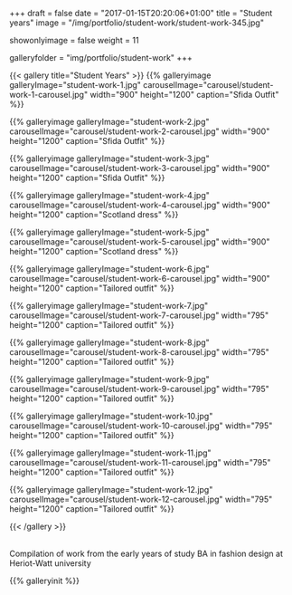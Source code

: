+++
draft = false
date = "2017-01-15T20:20:06+01:00"
title = "Student years"
image = "/img/portfolio/student-work/student-work-345.jpg"

showonlyimage = false
weight = 11

galleryfolder = "img/portfolio/student-work"
+++


<!--more-->

{{< gallery title="Student Years" >}}
  {{% galleryimage galleryImage="student-work-1.jpg" carouselImage="carousel/student-work-1-carousel.jpg" width="900" height="1200" caption="Sfida Outfit" %}}

  {{% galleryimage galleryImage="student-work-2.jpg" carouselImage="carousel/student-work-2-carousel.jpg" width="900" height="1200" caption="Sfida Outfit" %}}

  {{% galleryimage galleryImage="student-work-3.jpg" carouselImage="carousel/student-work-3-carousel.jpg" width="900" height="1200" caption="Sfida Outfit" %}}

  {{% galleryimage galleryImage="student-work-4.jpg" carouselImage="carousel/student-work-4-carousel.jpg" width="900" height="1200" caption="Scotland dress" %}}

  {{% galleryimage galleryImage="student-work-5.jpg" carouselImage="carousel/student-work-5-carousel.jpg" width="900" height="1200" caption="Scotland dress" %}}

  {{% galleryimage galleryImage="student-work-6.jpg" carouselImage="carousel/student-work-6-carousel.jpg" width="900" height="1200" caption="Tailored outfit" %}}

  {{% galleryimage galleryImage="student-work-7.jpg" carouselImage="carousel/student-work-7-carousel.jpg" width="795" height="1200" caption="Tailored outfit" %}}

  {{% galleryimage galleryImage="student-work-8.jpg" carouselImage="carousel/student-work-8-carousel.jpg" width="795" height="1200" caption="Tailored outfit" %}}

  {{% galleryimage galleryImage="student-work-9.jpg" carouselImage="carousel/student-work-9-carousel.jpg" width="795" height="1200" caption="Tailored outfit" %}}

  {{% galleryimage galleryImage="student-work-10.jpg" carouselImage="carousel/student-work-10-carousel.jpg" width="795" height="1200" caption="Tailored outfit" %}}

  {{% galleryimage galleryImage="student-work-11.jpg" carouselImage="carousel/student-work-11-carousel.jpg" width="795" height="1200" caption="Tailored outfit" %}}

  {{% galleryimage galleryImage="student-work-12.jpg" carouselImage="carousel/student-work-12-carousel.jpg" width="795" height="1200" caption="Tailored outfit" %}}

{{< /gallery >}}

<br/>
Compilation of work from the early years of study BA in fashion design at Heriot-Watt university

{{% galleryinit %}}
